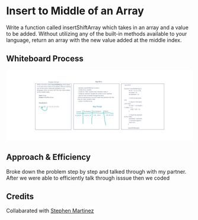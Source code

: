 # Insert to Middle of an Array

Write a function called insertShiftArray which takes in an array and a value to be added. Without utilizing any of the built-in methods available to your language, return an array with the new value added at the middle index.

## Whiteboard Process

<img src="img\Code-Challenge-02.png" alt="whiteboard">

## Approach & Efficiency

Broke down the problem step by step and talked through with my partner.
After we were able to efficiently talk through isssue then we coded

## Credits

Collabarated with
[Stephen Martinez](https://github.com/SdMartinez13)
